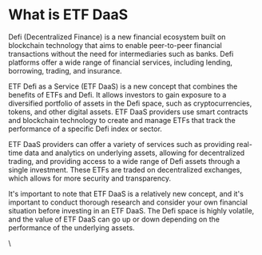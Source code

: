 # What is ETF DaaS



Defi (Decentralized Finance) is a new financial ecosystem built on blockchain technology that aims to enable peer-to-peer financial transactions without the need for intermediaries such as banks. Defi platforms offer a wide range of financial services, including lending, borrowing, trading, and insurance.

ETF Defi as a Service (ETF DaaS) is a new concept that combines the benefits of ETFs and Defi. It allows investors to gain exposure to a diversified portfolio of assets in the Defi space, such as cryptocurrencies, tokens, and other digital assets. ETF DaaS providers use smart contracts and blockchain technology to create and manage ETFs that track the performance of a specific Defi index or sector.

ETF DaaS providers can offer a variety of services such as providing real-time data and analytics on underlying assets, allowing for decentralized trading, and providing access to a wide range of Defi assets through a single investment. These ETFs are traded on decentralized exchanges, which allows for more security and transparency.

It's important to note that ETF DaaS is a relatively new concept, and it's important to conduct thorough research and consider your own financial situation before investing in an ETF DaaS. The Defi space is highly volatile, and the value of ETF DaaS can go up or down depending on the performance of the underlying assets.

\
